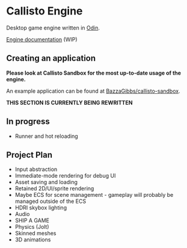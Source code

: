 # Callisto Engine

Desktop game engine written in [Odin](https://odin-lang.org).

[Engine documentation](https://bazzagibbs.com/docs) (WIP)

## Creating an application

**Please look at Callisto Sandbox for the most up-to-date usage of the engine.**

An example application can be found at [BazzaGibbs/callisto-sandbox](https://github.com/bazzagibbs/callisto-sandbox).

**THIS SECTION IS CURRENTLY BEING REWRITTEN**

## In progress

- Runner and hot reloading

## Project Plan

- Input abstraction
- Immediate-mode rendering for debug UI
- Asset saving and loading
- Retained 2D/UI/sprite rendering
- Maybe ECS for scene management - gameplay will probably be managed outside of the ECS
- HDRI skybox lighting
- Audio
- SHIP A GAME
- Physics (Jolt)
- Skinned meshes
- 3D animations
